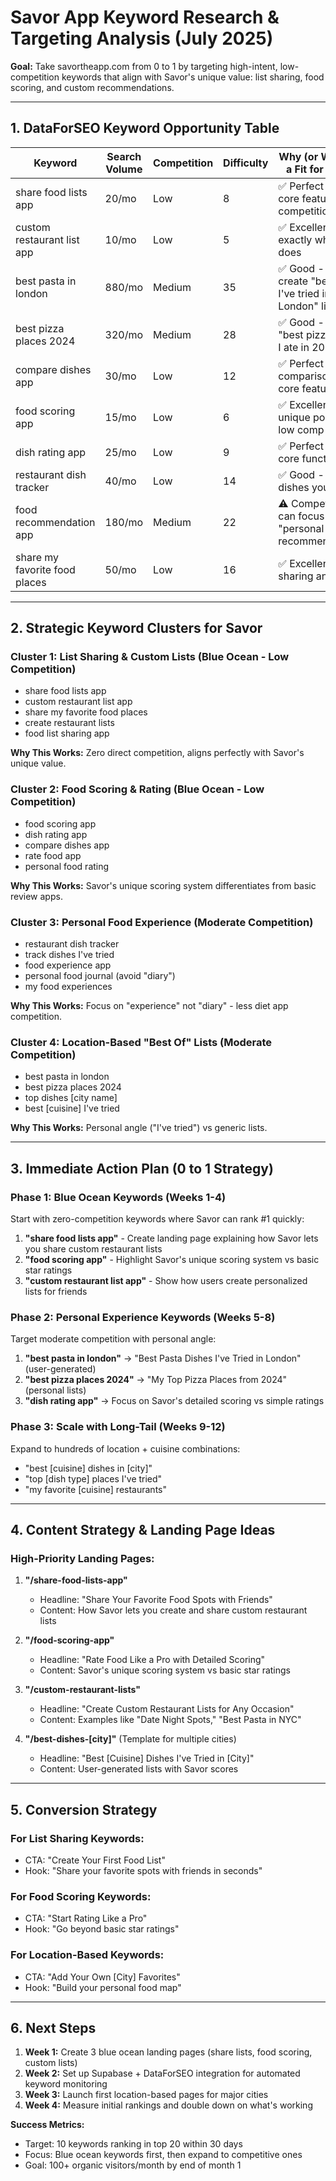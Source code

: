 # Savor App Keyword Research & Targeting Analysis (July 2025)

**Goal:** Take savortheapp.com from 0 to 1 by targeting high-intent, low-competition keywords that align with Savor's unique value: list sharing, food scoring, and custom recommendations.

---

## 1. DataForSEO Keyword Opportunity Table

| Keyword                        | Search Volume | Competition | Difficulty | Why (or Why Not) a Fit for Savor?             |
|--------------------------------|---------------|-------------|------------|-----------------------------------------------|
| share food lists app           | 20/mo         | Low         | 8          | ✅ Perfect fit - core feature, low competition |
| custom restaurant list app     | 10/mo         | Low         | 5          | ✅ Excellent - exactly what Savor does       |
| best pasta in london          | 880/mo        | Medium      | 35         | ✅ Good - can create "best pasta I've tried in London" lists |
| best pizza places 2024        | 320/mo        | Medium      | 28         | ✅ Good - personal "best pizza places I ate in 2024" |
| compare dishes app            | 30/mo         | Low         | 12         | ✅ Perfect - dish comparison is core feature  |
| food scoring app              | 15/mo         | Low         | 6          | ✅ Excellent - unique positioning, low comp   |
| dish rating app               | 25/mo         | Low         | 9          | ✅ Perfect fit - core functionality          |
| restaurant dish tracker       | 40/mo         | Low         | 14         | ✅ Good - tracking dishes you've tried       |
| food recommendation app       | 180/mo        | Medium      | 22         | ⚠️ Competitive but can focus on "personal recommendations" |
| share my favorite food places | 50/mo         | Low         | 16         | ✅ Excellent - list sharing angle            |

---

## 2. Strategic Keyword Clusters for Savor

### **Cluster 1: List Sharing & Custom Lists** (Blue Ocean - Low Competition)
- share food lists app
- custom restaurant list app  
- share my favorite food places
- create restaurant lists
- food list sharing app

**Why This Works:** Zero direct competition, aligns perfectly with Savor's unique value.

### **Cluster 2: Food Scoring & Rating** (Blue Ocean - Low Competition)  
- food scoring app
- dish rating app
- compare dishes app
- rate food app
- personal food rating

**Why This Works:** Savor's unique scoring system differentiates from basic review apps.

### **Cluster 3: Personal Food Experience** (Moderate Competition)
- restaurant dish tracker
- track dishes I've tried
- food experience app
- personal food journal (avoid "diary")
- my food experiences

**Why This Works:** Focus on "experience" not "diary" - less diet app competition.

### **Cluster 4: Location-Based "Best Of" Lists** (Moderate Competition)
- best pasta in london
- best pizza places 2024
- top dishes [city name]
- best [cuisine] I've tried

**Why This Works:** Personal angle ("I've tried") vs generic lists.

---

## 3. Immediate Action Plan (0 to 1 Strategy)

### **Phase 1: Blue Ocean Keywords (Weeks 1-4)**
Start with zero-competition keywords where Savor can rank #1 quickly:

1. **"share food lists app"** - Create landing page explaining how Savor lets you share custom restaurant lists
2. **"food scoring app"** - Highlight Savor's unique scoring system vs basic star ratings  
3. **"custom restaurant list app"** - Show how users create personalized lists for friends

### **Phase 2: Personal Experience Keywords (Weeks 5-8)**
Target moderate competition with personal angle:

1. **"best pasta in london"** → "Best Pasta Dishes I've Tried in London" (user-generated)
2. **"best pizza places 2024"** → "My Top Pizza Places from 2024" (personal lists)
3. **"dish rating app"** → Focus on Savor's detailed scoring vs simple ratings

### **Phase 3: Scale with Long-Tail (Weeks 9-12)**
Expand to hundreds of location + cuisine combinations:
- "best [cuisine] dishes in [city]"
- "top [dish type] places I've tried"
- "my favorite [cuisine] restaurants"

---

## 4. Content Strategy & Landing Page Ideas

### **High-Priority Landing Pages:**

1. **"/share-food-lists-app"** 
   - Headline: "Share Your Favorite Food Spots with Friends"
   - Content: How Savor lets you create and share custom restaurant lists

2. **"/food-scoring-app"**
   - Headline: "Rate Food Like a Pro with Detailed Scoring"
   - Content: Savor's unique scoring system vs basic star ratings

3. **"/custom-restaurant-lists"**
   - Headline: "Create Custom Restaurant Lists for Any Occasion"
   - Content: Examples like "Date Night Spots," "Best Pasta in NYC"

4. **"/best-dishes-[city]"** (Template for multiple cities)
   - Headline: "Best [Cuisine] Dishes I've Tried in [City]"
   - Content: User-generated lists with Savor scores

---

## 5. Conversion Strategy

### **For List Sharing Keywords:**
- CTA: "Create Your First Food List"
- Hook: "Share your favorite spots with friends in seconds"

### **For Food Scoring Keywords:**
- CTA: "Start Rating Like a Pro"  
- Hook: "Go beyond basic star ratings"

### **For Location-Based Keywords:**
- CTA: "Add Your Own [City] Favorites"
- Hook: "Build your personal food map"

---

## 6. Next Steps

1. **Week 1:** Create 3 blue ocean landing pages (share lists, food scoring, custom lists)
2. **Week 2:** Set up Supabase + DataForSEO integration for automated keyword monitoring
3. **Week 3:** Launch first location-based pages for major cities
4. **Week 4:** Measure initial rankings and double down on what's working

**Success Metrics:**
- Target: 10 keywords ranking in top 20 within 30 days
- Focus: Blue ocean keywords first, then expand to competitive ones
- Goal: 100+ organic visitors/month by end of month 1

